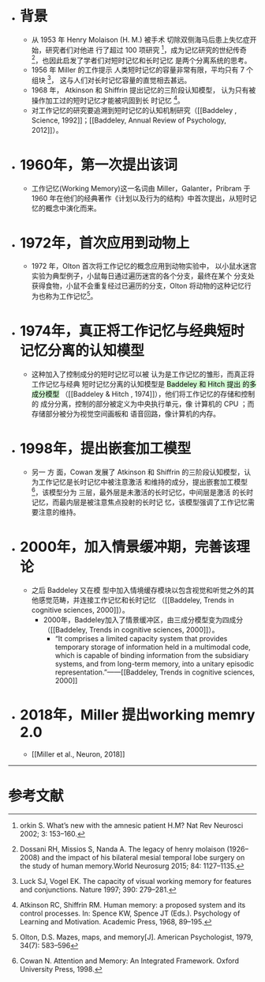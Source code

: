 - # 背景
	- 从 1953 年 Henry Molaison (H. M.) 被手术 切除双侧海马后患上失忆症开始，研究者们对他进 行了超过 100 项研究 [^1]，成为记忆研究的世纪传奇 [^2]，也因此启发了学者们对短时记忆和长时记忆 是两个分离系统的思考。
	- 1956 年 Miller 的工作提示 人类短时记忆的容量非常有限，平均只有 7 个组块 [^3]， 这与人们对长时记忆容量的直觉相去甚远。
	- 1968 年， Atkinson 和 Shiffrin 提出记忆的三阶段认知模型， 认为只有被操作加工过的短时记忆才能被巩固到长 时记忆 [^4]。
	- 对工作记忆的研究要追溯到短时记忆的认知机制研究（[[Baddeley , Science, 1992]]；[[Baddeley, Annual Review of Psychology, 2012]]）。
- # 1960年，第一次提出该词
	- 工作记忆(Working Memory)这一名词由 Miller，Galanter，Pribram 于 1960 年在他们的经典著作《计划以及行为的结构》中首次提出，从短时记忆的概念中演化而来。
- # 1972年，首次应用到动物上
	- 1972 年，Olton 首次将工作记忆的概念应用到动物实验中， 以小鼠水迷宫实验为典型例子，小鼠每日通过遍历迷宫的各个分支，最终在某个 分支处获得食物，小鼠不会重复经过已遍历的分支，Olton 将动物的这种记忆行为也称为工作记忆[^5]。
- # 1974年，真正将工作记忆与经典短时记忆分离的认知模型
	- 这种加入了控制成分的短时记忆可以被 认为是工作记忆的雏形，而真正将工作记忆与经典 短时记忆分离的认知模型是 <mark style="background: #BBFABBA6;">Baddeley 和 Hitch 提出 的多成分模型</mark> （[[Baddeley & Hitch , 1974]]），他们将工作记忆的存储和控制的 成分分离，控制的部分被定义为中央执行单元，像 计算机的 CPU ；而存储部分被分为视觉空间画板和 语音回路，像计算机的内存。
- # 1998年，提出嵌套加工模型
	-  另一 方 面，Cowan 发展了 Atkinson 和 Shiffrin 的三阶段认知模型，认为工作记忆是长时记忆中被注意激活 和维持的成分，提出嵌套加工模型[^6]，该模型分为 三层，最外层是未激活的长时记忆，中间层是激活 的长时记忆，而最内层是被注意焦点投射的长时记 忆，该模型强调了工作记忆需要注意的维持。
- # 2000年，加入情景缓冲期，完善该理论
	- 之后 Baddeley 又在模 型中加入情境缓存模块以包含视觉和听觉之外的其 他感觉范畴，并连接工作记忆和长时记忆 （[[Baddeley, Trends in cognitive sciences, 2000]]）。
		-  2000年，Baddeley加入了情景缓冲区，由三成分模型变为四成分（[[Baddeley, Trends in cognitive sciences, 2000]]）。
			- “It comprises a limited capacity system that provides temporary storage of information held in a multimodal code, which is capable of binding information from the subsidiary systems, and from long-term memory, into a unitary episodic representation.”——[[Baddeley, Trends in cognitive sciences, 2000]]
- # 2018年，Miller 提出working memry 2.0
	- [[Miller et al., Neuron, 2018]]





---------
# 参考文献

[^1]: orkin S. What’s new with the amnesic patient H.M? Nat Rev Neurosci 2002; 3: 153–160.
[^2]: Dossani RH, Missios S, Nanda A. The legacy of henry molaison (1926–2008) and the impact of his bilateral mesial temporal lobe surgery on the study of human memory.World Neurosurg 2015; 84: 1127–1135.
[^3]: Luck SJ, Vogel EK. The capacity of visual working memory for features and conjunctions. Nature 1997; 390: 279–281.
[^4]: Atkinson RC, Shiffrin RM. Human memory: a proposed system and its control processes. In: Spence KW, Spence JT (Eds.). Psychology of Learning and Motivation. Academic Press, 1968, 89–195.
[^5]: Olton, D.S. Mazes, maps, and memory[J]. American Psychologist, 1979, 34(7): 583–596
[^6]: Cowan N. Attention and Memory: An Integrated Framework. Oxford University Press, 1998.